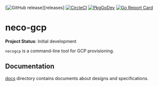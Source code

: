 [![GitHub release](https://img.shields.io/github/release/cybozu-go/neco-gcp.svg?maxAge=60)][releases]
[![CircleCI](https://circleci.com/gh/cybozu-go/neco-gcp.svg?style=svg)](https://circleci.com/gh/cybozu-go/neco-gcp)
[![PkgGoDev](https://pkg.go.dev/badge/github.com/cybozu-go/neco-gcp?tab=overview)](https://pkg.go.dev/github.com/cybozu-go/neco-gcp?tab=overview)
[![Go Report Card](https://goreportcard.com/badge/github.com/cybozu-go/neco-gcp)](https://goreportcard.com/report/github.com/cybozu-go/neco-gcp)

neco-gcp
============================

**Project Status**: Initial development

`necogcp` is a command-line tool for GCP provisioning.

Documentation
-------------

[docs](docs/) directory contains documents about designs and specifications.
